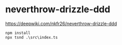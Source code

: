 # neverthrow-drizzle-ddd

https://deepwiki.com/nkfr26/neverthrow-drizzle-ddd

```
npm install
npx tsnd .\src\index.ts
```
